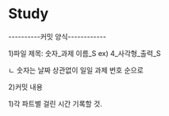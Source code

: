 # Study

----------커밋 양식------------

1)파일 제목: 숫자_과제 이름_S
ex) 4_사각형_출력_S

ㄴ 숫자는 날짜 상관없이 일일 과제 번호 순으로 

2)커밋 내용

1)각 파트별 걸린 시간 기록할 것.
